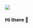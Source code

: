 <img src="https://capsule-render.vercel.app/api?type=wave&color=0:74ebd5,100:acb6e5&height=300&section=header&text=bijou%20melody&fontSize=120&fontColor=04B4AE&animation=twinkling" />

### Hi there 👋

